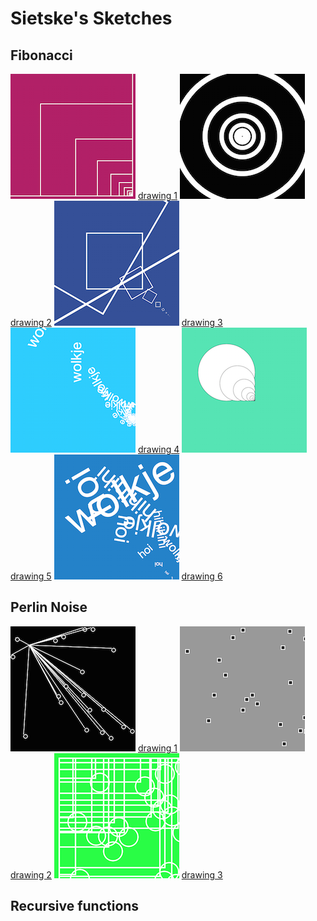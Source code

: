 # Sietske's Sketches

## Fibonacci
![](Sietske/Fibonacci/06_drawing_fibonacci_oval01.png)
[drawing 1](Sietske/fibonacci/06_drawing_fibonacci_oval01.pv)
![](Sietske/Fibonacci/06_drawing_fibonacci_oval05.png)
[drawing 2](Sietske/fibonacci/06_drawing_fibonacci_oval05.pv)
![](Sietske/Fibonacci/06_drawing_fibonacci_rect02.png)
[drawing 3](Sietske/fibonacci/06_drawing_fibonacci_rect02.pv)
![](Sietske/Fibonacci/06_drawing_fibonacci_rect03.png)
[drawing 4](Sietske/fibonacci/06_drawing_fibonacci_rect03.pv)
![](Sietske/Fibonacci/06_drawing_fibonacci_squares.png)
[drawing 5](Sietske/fibonacci/06_drawing_fibonacci_squares.pv)
![](Sietske/Fibonacci/06_drawing_fibonacci_wolkje04.png)
[drawing 6](Sietske/fibonacci/06_drawing_fibonacci_wolkje04.pv)

## Perlin Noise
![](Sietske/PerlinNoise/01.png)
[drawing 1](Sietske/PerlinNoise/01.pv)
![](Sietske/PerlinNoise/02.png)
[drawing 2](Sietske/PerlinNoise/02.pv)
![](Sietske/PerlinNoise/03.png)
[drawing 3](Sietske/PerlinNoise/03.pv)

## Recursive functions
            
